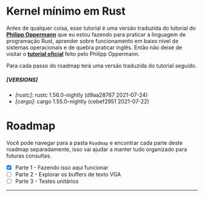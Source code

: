 # Kernel mínimo em Rust

Antes de qualquer coisa, esse tutorial é uma versão traduzida do tutorial do **[Philipp Oppermann](https://github.com/phil-opp)** que eu estou fazendo para praticar a linguagem de programação Rust, aprender sobre funcionamento em baixo nível de sistemas operacionais e de quebra praticar inglês. Então não deixe de visitar o **[tutorial oficial](https://os.phil-opp.com/minimal-rust-kernel/)** feito pelo Philipp Oppermann.

Para cada passo do roadmap terá uma versão traduzida do tutorial seguido.

##### [VERSIONS]
- *[rustc]*: rustc 1.56.0-nightly (d9aa28767 2021-07-24)
- *[cargo]*: cargo 1.55.0-nightly (cebef2951 2021-07-22)



# Roadmap
Você pode navegar para a pasta `Roadmap` e encontrar cada parte deste roadmap separadamente, isso vai ajudar a manter tudo organizado para futuras consultas.
- [x] Parte 1 - Fazendo isso aqui funcionar
- [ ] Parte 2 - Explorar os buffers de texto VGA
- [ ] Parte 3 - Testes unitários

---

